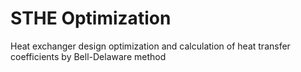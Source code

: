 # STHE Optimization
 Heat exchanger design optimization and calculation of heat transfer coefficients by Bell-Delaware method
